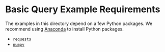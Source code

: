 
# Basic Query Example Requirements

The examples in this directory depend on a few Python packages.
We recommend using [Anaconda](https://www.continuum.io/downloads)
to install Python packages.

+ [`requests`](http://docs.python-requests.org/en/master/)
+ [`numpy`](http://www.numpy.org/)
